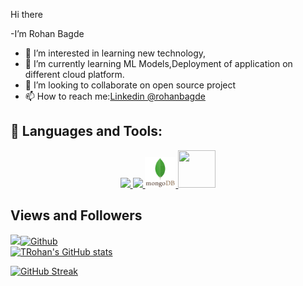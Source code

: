 Hi there

-I’m Rohan Bagde
- 👀 I’m interested in learning new technology,
- 🌱 I’m currently learning ML Models,Deployment of application on different cloud platform.
- 💞️ I’m looking to collaborate on open source project
- 📫 How to reach me:[Linkedin @rohanbagde](https://www.linkedin.com/in/rohan-bagde-6180b489/)

## 🧰 Languages and Tools:
<p align="center">
<a href="https://www.python.org" rel="nofollow"> <img src="https://camo.githubusercontent.com/24303cd2424a9a9c092cb6f3108ae66c45d827c3bb8cac57c93c1831c058e43f/68747470733a2f2f696d672e69636f6e73382e636f6d2f636f6c6f722f34382f3030303030302f707974686f6e2e706e67" data-canonical-src="https://img.icons8.com/color/48/000000/python.png" style="max-width: 100%;"> </a>
  <a href="https://www.mysql.com/" rel="nofollow"> <img src="https://camo.githubusercontent.com/149029be5d632d26129278083a0e1f965fe112b27bb184c0d851a943816a7ee5/68747470733a2f2f696d672e69636f6e73382e636f6d2f666c75656e742f35302f3030303030302f6d7973716c2d6c6f676f2e706e67" data-canonical-src="https://img.icons8.com/fluent/50/000000/mysql-logo.png" style="max-width: 100%;"> </a>
  <a href="https://www.mongodb.com/" rel="nofollow"> <img src="https://raw.githubusercontent.com/devicons/devicon/master/icons/mongodb/mongodb-original-wordmark.svg" alt="mongodb" width="49" height="49" style="max-width: 100%;"> </a>
  <a href="https://flask.palletsprojects.com/" rel="nofollow"><img src="https://camo.githubusercontent.com/3e50a84d1b75aa00a50f87759d14b2af139a3f896e0cdc59ac79eefb3c472742/68747470733a2f2f696d672e69636f6e73382e636f6d2f696f732f35302f3030303030302f666c61736b2e706e67" width="60" height="60" data-canonical-src="https://img.icons8.com/ios/50/000000/flask.png" style="max-width: 100%;"></a>

## Views and Followers
![](https://visitor-badge.laobi.icu/badge?page_id=rohanbagde001.rohanbagde001)[![Github](https://img.shields.io/github/followers/rohanbagde001?label=Follow&style=social)](https://github.com/rohanbagde001)  
[![TRohan's GitHub stats](https://github-readme-stats.vercel.app/api?username=rohanbagde001)](https://github.com/rohanbagde001)

[![GitHub Streak](https://github-readme-streak-stats.herokuapp.com/?user=rohanbagde001)](https://github.com/rohanbagde001)

<!---
rohanbagde001/rohanbagde001 is a ✨ special ✨ repository because its `README.md` (this file) appears on your GitHub profile.
You can click the Preview link to take a look at your changes.
--->
